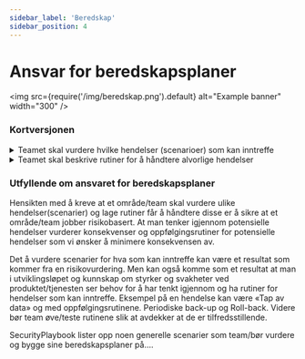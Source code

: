 ```yaml
---
sidebar_label: 'Beredskap'
sidebar_position: 4
---
```


# Ansvar for beredskapsplaner



<img
  src={require('/img/beredskap.png').default}
  alt="Example banner"
  width="300"
/>


### Kortversjonen



<details><summary>Teamet skal vurdere hvilke hendelser (scenarioer) som kan inntreffe</summary>
	<p>
	<b>Hva</b>: Teamet skal utarbeide scenarioanalyser over hendelser som kan påvirke egne løsninger <br></br>
	<b>Når</b>: - <br></br>
	<b>Hvordan</b>: -
	</p>
</details>

<details><summary>Teamet skal beskrive rutiner for å håndtere alvorlige hendelser</summary>
	<p>
	<b>Hva</b>: Teamet skal utarbeide rutiner for å håndtere identifiserte scenarioer <br></br>
	<b>Når</b>: - <br></br>
	<b>Hvordan</b>: -
	</p>
</details>




### Utfyllende om ansvaret for beredskapsplaner
 
Hensikten med å kreve at et område/team skal vurdere ulike hendelser(scenarier) og lage rutiner får å håndtere disse er å sikre at et område/team jobber risikobasert. At man tenker igjennom potensielle hendelser vurderer konsekvenser og oppfølgingsrutiner for potensielle hendelser som vi ønsker å minimere konsekvensen av.   

Det å vurdere scenarier for hva som kan inntreffe kan være et resultat som kommer fra en risikovurdering. Men kan også komme som et resultat at man i utviklingsløpet og kunnskap om styrker og svakheter ved produktet/tjenesten ser behov for å har tenkt igjennom og ha rutiner for hendelser som kan inntreffe. Eksempel på en hendelse kan være «Tap av data» og med oppfølgingsrutinene. Periodiske back-up og Roll-back. Videre bør team øve/teste rutinene slik at avdekker at de er tilfredsstillende. 

SecurityPlaybook lister opp noen generelle scenarier som team/bør vurdere og bygge sine beredskapsplaner på….

